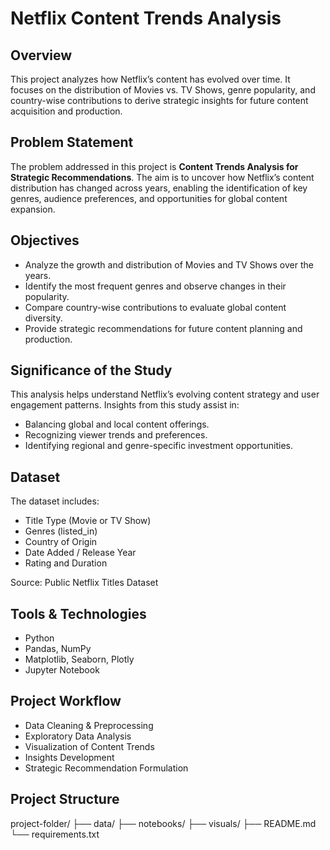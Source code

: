 # Netflix Content Trends Analysis

## Overview

This project analyzes how Netflix’s content has evolved over time. It focuses on the distribution of Movies vs. TV Shows, genre popularity, and country-wise contributions to derive strategic insights for future content acquisition and production.

## Problem Statement

The problem addressed in this project is **Content Trends Analysis for Strategic Recommendations**. The aim is to uncover how Netflix’s content distribution has changed across years, enabling the identification of key genres, audience preferences, and opportunities for global content expansion.

## Objectives

- Analyze the growth and distribution of Movies and TV Shows over the years.
- Identify the most frequent genres and observe changes in their popularity.
- Compare country-wise contributions to evaluate global content diversity.
- Provide strategic recommendations for future content planning and production.

## Significance of the Study

This analysis helps understand Netflix’s evolving content strategy and user engagement patterns. Insights from this study assist in:

- Balancing global and local content offerings.
- Recognizing viewer trends and preferences.
- Identifying regional and genre-specific investment opportunities.

## Dataset

The dataset includes:

- Title Type (Movie or TV Show)
- Genres (listed_in)
- Country of Origin
- Date Added / Release Year
- Rating and Duration

Source: Public Netflix Titles Dataset

## Tools & Technologies

- Python
- Pandas, NumPy
- Matplotlib, Seaborn, Plotly
- Jupyter Notebook

## Project Workflow

- Data Cleaning & Preprocessing
- Exploratory Data Analysis
- Visualization of Content Trends
- Insights Development
- Strategic Recommendation Formulation

## Project Structure

project-folder/
├── data/
├── notebooks/
├── visuals/
├── README.md
└── requirements.txt
